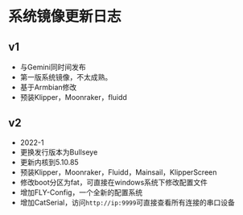 # 系统镜像更新日志

## v1

* 与Gemini同时间发布
* 第一版系统镜像，不太成熟。
* 基于Armbian修改
* 预装Klipper，Moonraker，fluidd

## v2

* 2022-1
* 更换发行版本为Bullseye
* 更新内核到5.10.85
* 预装Klipper，Moonraker，Fluidd，Mainsail，KlipperScreen
* 修改boot分区为fat，可直接在windows系统下修改配置文件
* 增加FLY-Config，一个全新的配置系统
* 增加CatSerial，访问```http://ip:9999```可直接查看所有连接的串口设备
